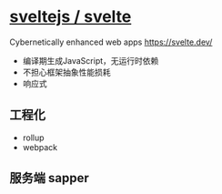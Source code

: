 # [sveltejs / svelte](https://github.com/sveltejs/svelte)

Cybernetically enhanced web apps <https://svelte.dev/>

* 编译期生成JavaScript，无运行时依赖
* 不担心框架抽象性能损耗
* 响应式

## 工程化

* rollup
* webpack

## 服务端 sapper
